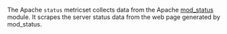 The Apache `status` metricset collects data from the Apache [mod_status](https://httpd.apache.org/docs/current/mod/mod_status.html) module. It scrapes the server status data from the web page generated by mod_status.


